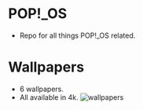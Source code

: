 # POP!_OS
* Repo for all things POP!_OS related.

# Wallpapers
* 6 wallpapers.
* All available in 4k.
![wallpapers](https://preview.redd.it/7dqkcx2yr8j81.png?width=3840&format=png&auto=webp&s=2ee9886860f94a8d10cc95f542ac408ad52f1585)
